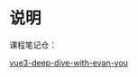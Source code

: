 # 说明

课程笔记仓：

[vue3-deep-dive-with-evan-you](https://www.vuemastery.com/courses/vue3-deep-dive-with-evan-you/virtual-dom-and-render-functions)

